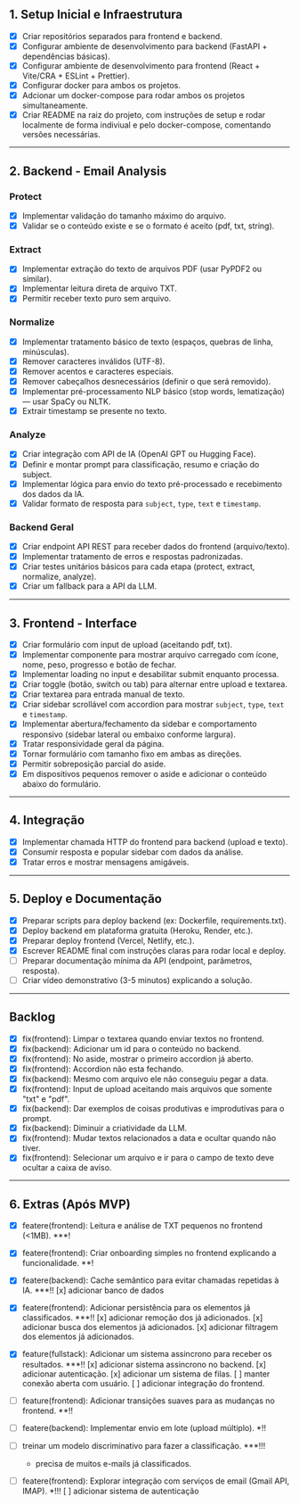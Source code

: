 ## 1. Setup Inicial e Infraestrutura

* [x] Criar repositórios separados para frontend e backend.
* [x] Configurar ambiente de desenvolvimento para backend (FastAPI + dependências básicas).
* [x] Configurar ambiente de desenvolvimento para frontend (React + Vite/CRA + ESLint + Prettier).
* [x] Configurar docker para ambos os projetos.
* [x] Adcionar um docker-compose para rodar ambos os projetos simultaneamente.
* [x] Criar README na raiz do projeto, com instruções de setup e rodar localmente de forma indiviual e pelo docker-compose, comentando versões necessárias.
---

## 2. Backend - Email Analysis

### Protect

* [x] Implementar validação do tamanho máximo do arquivo.
* [x] Validar se o conteúdo existe e se o formato é aceito (pdf, txt, string).

### Extract

* [x] Implementar extração do texto de arquivos PDF (usar PyPDF2 ou similar).
* [x] Implementar leitura direta de arquivo TXT.
* [x] Permitir receber texto puro sem arquivo.

### Normalize

* [x] Implementar tratamento básico de texto (espaços, quebras de linha, minúsculas).
* [x] Remover caracteres inválidos (UTF-8).
* [x] Remover acentos e caracteres especiais.
* [x] Remover cabeçalhos desnecessários (definir o que será removido).
* [x] Implementar pré-processamento NLP básico (stop words, lematização) — usar SpaCy ou NLTK.
* [x] Extrair timestamp se presente no texto.

### Analyze

* [x] Criar integração com API de IA (OpenAI GPT ou Hugging Face).
* [x] Definir e montar prompt para classificação, resumo e criação do subject.
* [x] Implementar lógica para envio do texto pré-processado e recebimento dos dados da IA.
* [x] Validar formato de resposta para `subject`, `type`, `text` e `timestamp`.

### Backend Geral

* [x] Criar endpoint API REST para receber dados do frontend (arquivo/texto).
* [x] Implementar tratamento de erros e respostas padronizadas.
* [x] Criar testes unitários básicos para cada etapa (protect, extract, normalize, analyze).
* [x] Criar um fallback para a API da LLM.

---

## 3. Frontend - Interface

* [x] Criar formulário com input de upload (aceitando pdf, txt).
* [x] Implementar componente para mostrar arquivo carregado com ícone, nome, peso, progresso e botão de fechar.
* [x] Implementar loading no input e desabilitar submit enquanto processa.
* [x] Criar toggle (botão, switch ou tab) para alternar entre upload e textarea.
* [x] Criar textarea para entrada manual de texto.
* [x] Criar sidebar scrollável com accordion para mostrar `subject`, `type`, `text` e `timestamp`.
* [x] Implementar abertura/fechamento da sidebar e comportamento responsivo (sidebar lateral ou embaixo conforme largura).
* [x] Tratar responsividade geral da página.
* [x] Tornar formulário com tamanho fixo em ambas as direções.
* [x] Permitir sobreposição parcial do aside.
* [x] Em dispositivos pequenos remover o aside e adicionar o conteúdo abaixo do formulário.

---

## 4. Integração

* [x] Implementar chamada HTTP do frontend para backend (upload e texto).
* [x] Consumir resposta e popular sidebar com dados da análise.
* [x] Tratar erros e mostrar mensagens amigáveis.

---

## 5. Deploy e Documentação

* [x] Preparar scripts para deploy backend (ex: Dockerfile, requirements.txt).
* [x] Deploy backend em plataforma gratuita (Heroku, Render, etc.).
* [x] Preparar deploy frontend (Vercel, Netlify, etc.).
* [x] Escrever README final com instruções claras para rodar local e deploy.
* [ ] Preparar documentação mínima da API (endpoint, parâmetros, resposta).
* [ ] Criar vídeo demonstrativo (3-5 minutos) explicando a solução.

---

## Backlog

* [x] fix(frontend): Limpar o textarea quando enviar textos no frontend.
* [x] fix(backend): Adicionar um id para o conteúdo no backend.
* [x] fix(frontend): No aside, mostrar o primeiro accordion já aberto.
* [x] fix(frontend): Accordion não esta fechando.
* [x] fix(backend): Mesmo com arquivo ele não conseguiu pegar a data.
* [x] fix(frontend): Input de upload aceitando mais arquivos que somente "txt" e "pdf".
* [x] fix(backend): Dar exemplos de coisas produtivas e improdutivas para o prompt. 
* [x] fix(backend): Diminuir a criatividade da LLM.
* [x] fix(frontend): Mudar textos relacionados a data e ocultar quando não tiver.
* [x] fix(frontend): Selecionar um arquivo e ir para o campo de texto deve ocultar a caixa de aviso.

---

## 6. Extras (Após MVP)

* [x] featere(frontend): Leitura e análise de TXT pequenos no frontend (<1MB). ***!
* [x] featere(frontend): Criar onboarding simples no frontend explicando a funcionalidade. **!

* [x] featere(backend): Cache semântico para evitar chamadas repetidas à IA. ***!!
    [x] adicionar banco de dados
* [x] featere(frontend): Adicionar persistência para os elementos já classificados. ***!!
    [x] adicionar remoção dos já adicionados.
    [x] adicionar busca dos elementos já adicionados.
    [x] adicionar filtragem dos elementos já adicionados.
* [x] feature(fullstack): Adicionar um sistema assincrono para receber os resultados. ***!!
    [x] adicionar sistema assincrono no backend.
    [x] adicionar autenticação.
    [x] adicionar um sistema de filas.
    [ ] manter conexão aberta com usuário.
    [ ] adicionar integração do frontend.
* [ ] feature(frontend): Adicionar transições suaves para as mudanças no frontend. **!!
* [ ] featere(backend): Implementar envio em lote (upload múltiplo). *!!

* [ ] treinar um modelo discriminativo para fazer a classificação. ***!!!
    - precisa de muitos e-mails já classificados.
* [ ] featere(frontend): Explorar integração com serviços de email (Gmail API, IMAP). *!!!
    [ ] adicionar sistema de autenticação
